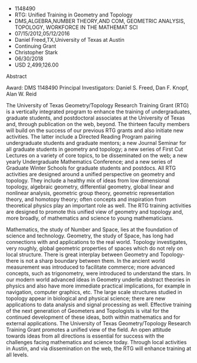 
* 1148490
* RTG: Unified Training in Geometry and Topology
* DMS,ALGEBRA,NUMBER THEORY,AND COM, GEOMETRIC ANALYSIS, TOPOLOGY, WORKFORCE IN THE MATHEMAT SCI
* 07/15/2012,05/12/2016
* Daniel Freed,TX,University of Texas at Austin
* Continuing Grant
* Christopher Stark
* 06/30/2018
* USD 2,499,126.00

Abstract

Award: DMS 1148490 Principal Investigators: Daniel S. Freed, Dan F. Knopf, Alan
W. Reid

The University of Texas Geometry/Topology Research Training Grant (RTG) is a
vertically integrated program to enhance the training of undergraduates,
graduate students, and postdoctoral associates at the University of Texas and,
through publication on the web, beyond. The thirteen faculty members will build
on the success of our previous RTG grants and also initiate new activities. The
latter include a Directed Reading Program pairing undergraduate students and
graduate mentors; a new Journal Seminar for all graduate students in geometry
and topology; a new series of First Cut Lectures on a variety of core topics, to
be disseminated on the web; a new yearly Undergraduate Mathematics Conference;
and a new series of Graduate Winter Schools for graduate students and postdocs.
All RTG activities are designed around a unified perspective on geometry and
topology. They include a healthy mix of ideas from low dimensional topology,
algebraic geometry, differential geometry, global linear and nonlinear analysis,
geometric group theory, geometric representation theory, and homotopy theory;
often concepts and inspiration from theoretical physics play an important role
as well. The RTG training activities are designed to promote this unified view
of geometry and topology and, more broadly, of mathematics and science to young
mathematicians.

Mathematics, the study of Number and Space, lies at the foundation of science
and technology. Geometry, the study of Space, has long had connections with and
applications to the real world. Topology investigates, very roughly, global
geometric properties of spaces which do not rely on local structure. There is
great interplay between Geometry and Topology-there is not a sharp boundary
between them. In the ancient world measurement was introduced to facilitate
commerce; more advanced concepts, such as trigonometry, were introduced to
understand the stars. In our modern world advanced ideas in Geometry underlie
abstract theories in physics and also have more immediate practical
implications, for example in navigation, computer graphics, etc. The large scale
structures studied in topology appear in biological and physical science; there
are new applications to data analysis and signal processing as well. Effective
training of the next generation of Geometers and Topologists is vital for the
continued development of these ideas, both within mathematics and for external
applications. The University of Texas Geometry/Topology Research Training Grant
promotes a unified view of the field. An open attitude towards ideas from all
directions is essential for success with the challenges facing mathematics and
science today. Through local activities in Austin, and via dissemination on the
web, the RTG will enhance training at all levels.
